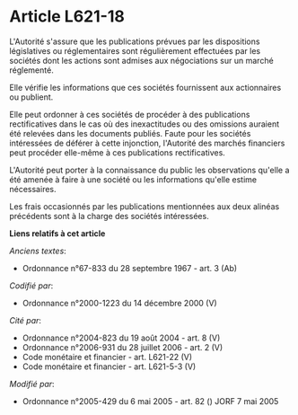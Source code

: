 # Article L621-18

L'Autorité s'assure que les publications prévues par les dispositions législatives ou réglementaires sont régulièrement
effectuées par les sociétés dont les actions sont admises aux négociations sur un marché réglementé.

Elle vérifie les informations que ces sociétés fournissent aux actionnaires ou publient.

Elle peut ordonner à ces sociétés de procéder à des publications rectificatives dans le cas où des inexactitudes ou des
omissions auraient été relevées dans les documents publiés. Faute pour les sociétés intéressées de déférer à cette
injonction, l'Autorité des marchés financiers peut procéder elle-même à ces publications rectificatives.

L'Autorité peut porter à la connaissance du public les observations qu'elle a été amenée à faire à une société ou les
informations qu'elle estime nécessaires.

Les frais occasionnés par les publications mentionnées aux deux alinéas précédents sont à la charge des sociétés intéressées.

**Liens relatifs à cet article**

_Anciens textes_:

  - Ordonnance n°67-833 du 28 septembre 1967 - art. 3 (Ab)

_Codifié par_:

  - Ordonnance n°2000-1223 du 14 décembre 2000 (V)

_Cité par_:

  - Ordonnance n°2004-823 du 19 août 2004 - art. 8 (V)
  - Ordonnance n°2006-931 du 28 juillet 2006 - art. 2 (V)
  - Code monétaire et financier - art. L621-22 (V)
  - Code monétaire et financier - art. L621-5-3 (V)

_Modifié par_:

  - Ordonnance n°2005-429 du 6 mai 2005 - art. 82 () JORF 7 mai 2005
